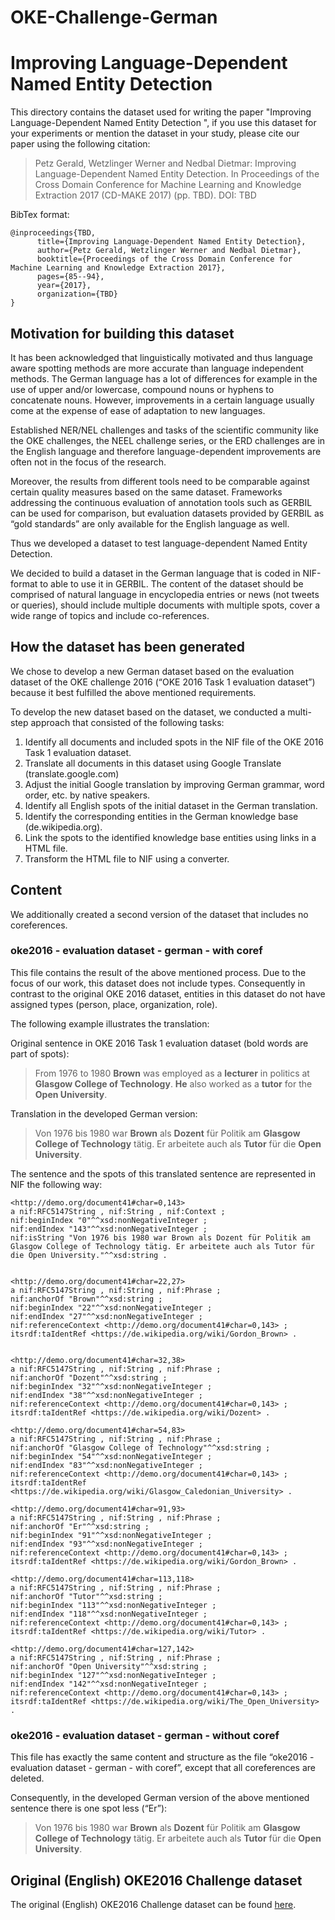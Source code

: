 # OKE-Challenge-German
# Improving Language-Dependent Named Entity Detection 

This directory contains the dataset used for writing the paper "Improving Language-Dependent Named Entity Detection ", if you use this dataset for your experiments or mention the dataset in your study, please cite our paper using the following citation:

> Petz Gerald, Wetzlinger Werner and Nedbal Dietmar: Improving Language-Dependent Named Entity Detection. In Proceedings of the Cross Domain Conference for Machine Learning and Knowledge Extraction 2017 (CD-MAKE 2017) (pp. TBD). DOI: TBD


BibTex format:

	@inproceedings{TBD,
	      title={Improving Language-Dependent Named Entity Detection},
	      author={Petz Gerald, Wetzlinger Werner and Nedbal Dietmar},
	      booktitle={Proceedings of the Cross Domain Conference for Machine Learning and Knowledge Extraction 2017},
	      pages={85--94},
	      year={2017},
	      organization={TBD}
	}

## Motivation for building this dataset

It has been acknowledged that linguistically motivated and thus language aware spotting methods are more accurate than language independent methods. The German language has a lot of differences for example in the use of upper and/or lowercase, compound nouns or hyphens to concatenate nouns. However, improvements in a certain language usually come at the expense of ease of adaptation to new languages.

Established NER/NEL challenges and tasks of the scientific community like the OKE challenges, the NEEL challenge series, or the ERD challenges are in the English language and therefore language-dependent improvements are often not in the focus of the research.

Moreover, the results from different tools need to be comparable against certain quality measures based on the same dataset. Frameworks addressing the continuous evaluation of annotation tools such as GERBIL can be used for comparison, but evaluation datasets provided by GERBIL as “gold standards” are only available for the English language as well.

Thus we developed a dataset to test language-dependent Named Entity Detection.

We decided to build a dataset in the German language that is coded in NIF-format to able to use it in GERBIL. The content of the dataset should be comprised of natural language in encyclopedia entries or news (not tweets or queries), should include multiple documents with multiple spots, cover a wide range of topics and include co-references.

## How the dataset has been generated

We chose to develop a new German dataset based on the evaluation dataset of the OKE challenge 2016 (“OKE 2016 Task 1 evaluation dataset”) because it best fulfilled the above mentioned requirements.

To develop the new dataset based on the dataset, we conducted a multi-step approach that consisted of the following tasks:
1.	Identify all documents and included spots in the NIF file of the OKE 2016 Task 1 evaluation dataset.
2.	Translate all documents in this dataset using Google Translate (translate.google.com)
3.	Adjust the initial Google translation by improving German grammar, word order, etc. by native speakers.
4.	Identify all English spots of the initial dataset in the German translation.
5.	Identify the corresponding entities in the German knowledge base (de.wikipedia.org).
6.	Link the spots to the identified knowledge base entities using links in a HTML file.
7.	Transform the HTML file to NIF using a converter.


## Content

We additionally created a second version of the dataset that includes no coreferences.

### oke2016 - evaluation dataset - german - with coref

This file contains the result of the above mentioned process. Due to the focus of our work, this dataset does not include types. Consequently in contrast to the original OKE 2016 dataset, entities in this dataset do not have assigned types (person, place, organization, role).

The following example illustrates the translation:

Original sentence in OKE 2016 Task 1 evaluation dataset (bold words are part of spots): 
> From 1976 to 1980 **Brown** was employed as a **lecturer** in politics at **Glasgow College of Technology**. **He** also worked as a **tutor** for the **Open University**.

Translation in the developed German version:
> Von 1976 bis 1980 war **Brown** als **Dozent** für Politik am **Glasgow College of Technology** tätig. Er arbeitete auch als **Tutor** für die **Open University**.

The sentence and the spots of this translated sentence are represented in NIF the following way:

```
<http://demo.org/document41#char=0,143>
a nif:RFC5147String , nif:String , nif:Context ;
nif:beginIndex "0"^^xsd:nonNegativeInteger ;
nif:endIndex "143"^^xsd:nonNegativeInteger ;
nif:isString "Von 1976 bis 1980 war Brown als Dozent für Politik am Glasgow College of Technology tätig. Er arbeitete auch als Tutor für die Open University."^^xsd:string .


<http://demo.org/document41#char=22,27>
a nif:RFC5147String , nif:String , nif:Phrase ;
nif:anchorOf "Brown"^^xsd:string ;
nif:beginIndex "22"^^xsd:nonNegativeInteger ;
nif:endIndex "27"^^xsd:nonNegativeInteger ;
nif:referenceContext <http://demo.org/document41#char=0,143> ;
itsrdf:taIdentRef <https://de.wikipedia.org/wiki/Gordon_Brown> .


<http://demo.org/document41#char=32,38>
a nif:RFC5147String , nif:String , nif:Phrase ;
nif:anchorOf "Dozent"^^xsd:string ;
nif:beginIndex "32"^^xsd:nonNegativeInteger ;
nif:endIndex "38"^^xsd:nonNegativeInteger ;
nif:referenceContext <http://demo.org/document41#char=0,143> ;
itsrdf:taIdentRef <https://de.wikipedia.org/wiki/Dozent> .

<http://demo.org/document41#char=54,83>
a nif:RFC5147String , nif:String , nif:Phrase ;
nif:anchorOf "Glasgow College of Technology"^^xsd:string ;
nif:beginIndex "54"^^xsd:nonNegativeInteger ;
nif:endIndex "83"^^xsd:nonNegativeInteger ;
nif:referenceContext <http://demo.org/document41#char=0,143> ;
itsrdf:taIdentRef <https://de.wikipedia.org/wiki/Glasgow_Caledonian_University> .

<http://demo.org/document41#char=91,93>
a nif:RFC5147String , nif:String , nif:Phrase ;
nif:anchorOf "Er"^^xsd:string ;
nif:beginIndex "91"^^xsd:nonNegativeInteger ;
nif:endIndex "93"^^xsd:nonNegativeInteger ;
nif:referenceContext <http://demo.org/document41#char=0,143> ;
itsrdf:taIdentRef <https://de.wikipedia.org/wiki/Gordon_Brown> .

<http://demo.org/document41#char=113,118>
a nif:RFC5147String , nif:String , nif:Phrase ;
nif:anchorOf "Tutor"^^xsd:string ;
nif:beginIndex "113"^^xsd:nonNegativeInteger ;
nif:endIndex "118"^^xsd:nonNegativeInteger ;
nif:referenceContext <http://demo.org/document41#char=0,143> ;
itsrdf:taIdentRef <https://de.wikipedia.org/wiki/Tutor> .

<http://demo.org/document41#char=127,142>
a nif:RFC5147String , nif:String , nif:Phrase ;
nif:anchorOf "Open University"^^xsd:string ;
nif:beginIndex "127"^^xsd:nonNegativeInteger ;
nif:endIndex "142"^^xsd:nonNegativeInteger ;
nif:referenceContext <http://demo.org/document41#char=0,143> ;
itsrdf:taIdentRef <https://de.wikipedia.org/wiki/The_Open_University> .
```

### oke2016 - evaluation dataset - german - without coref

This file has exactly the same content and structure as the file “oke2016 - evaluation dataset - german - with coref”, except that all coreferences are deleted.

Consequently, in the developed German version of the above mentioned sentence there is one spot less (“Er”):
> Von 1976 bis 1980 war **Brown** als **Dozent** für Politik am **Glasgow College of Technology** tätig. Er arbeitete auch als **Tutor** für die **Open University**.



## Original (English) OKE2016 Challenge dataset

The original (English) OKE2016 Challenge dataset can be found [here](https://github.com/anuzzolese/oke-challenge-2016).
